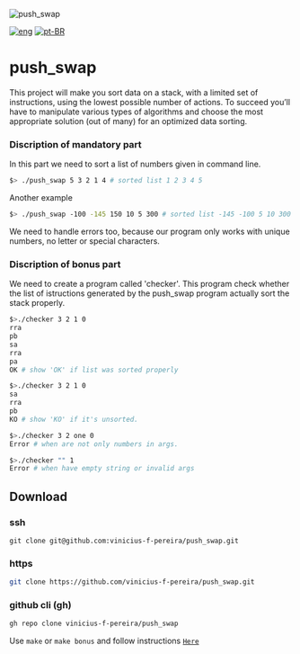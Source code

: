 ![push_swap](../../../42-project-badges/blob/main/covers/cover-push_swap-bonus.png)

[![eng](../../../stuff/blob/main/USA-icon.png)](README.md) [![pt-BR](../../../stuff/blob/main/Brazil-icon.png)](README.pt-BR.md)

# push_swap
This project will make you sort data on a stack, with a limited set of instructions, using
the lowest possible number of actions. To succeed you’ll have to manipulate various
types of algorithms and choose the most appropriate solution (out of many) for an
optimized data sorting.

### Discription of mandatory part
In this part we need to sort a list of numbers given in command line.
```bash
$> ./push_swap 5 3 2 1 4 # sorted list 1 2 3 4 5
```
Another example
```bash
$> ./push_swap -100 -145 150 10 5 300 # sorted list -145 -100 5 10 300
```
We need to handle errors too, because our program only works with unique numbers, no letter or special characters.
### Discription of bonus part
We need to create a program called 'checker'. This program check whether the list of istructions generated by the push_swap program actually sort the stack properly.
```bash
$>./checker 3 2 1 0
rra
pb
sa
rra
pa
OK # show 'OK' if list was sorted properly

$>./checker 3 2 1 0
sa
rra
pb
KO # show 'KO' if it's unsorted.

$>./checker 3 2 one 0
Error # when are not only numbers in args.

$>./checker "" 1
Error # when have empty string or invalid args
```

## Download
### ssh
```ssh
git clone git@github.com:vinicius-f-pereira/push_swap.git
```
### https
```bash
git clone https://github.com/vinicius-f-pereira/push_swap.git
```
### github cli (gh)
```bash
gh repo clone vinicius-f-pereira/push_swap
```
Use `make` or `make bonus` and follow instructions [`Here`](#discription-of-mandatory-part)
